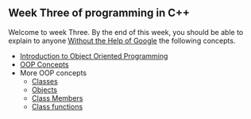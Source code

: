 ## Week Three of programming in C++ 
Welcome to week Three. By the end of this week, you should be able to explain to anyone [Without the Help of Google](https://fs.blog/feynman-learning-technique/?fbclid=IwAR2K5_BGPVo0QjJXkOIIqNsqcXK4lTskPWJvA0asKQIGtCPWaQBdKmj1Ztg) the following concepts. 

*   [Introduction to Object Oriented Programming](https://medium.com/practicum-bootcamp/introduction-to-object-oriented-programming-34cc3b7ab582)
*   [OOP Concepts](https://www.geeksforgeeks.org/object-oriented-programming-in-cpp/)
*   More OOP concepts
    * [Classes](https://www.learncpp.com/cpp-tutorial/classes-and-class-members/)
    * [Objects](https://www.geeksforgeeks.org/c-classes-and-objects/)
    * [Class Members](https://www.studytonight.com/cpp/accessing-data-members.php)
    * [Class functions](https://www.tutorialspoint.com/cplusplus/cpp_class_member_functions.htm)


